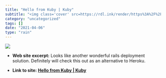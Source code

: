 ```yaml
---
title: "Hello from Kuby | Kuby"
subtitle: "<img class='cover' src=https://rdl.ink/render/https%3A%2F%2Fgetkuby.io>"
category: "uncategorized"
tags: []
date: "2021-04-06"
type: "rain"
---
```

<img class="cover" src=https://rdl.ink/render/https%3A%2F%2Fgetkuby.io>



* **Web site excerpt:** Looks like another wonderful rails deployment solution. Definitely will check this out as an alternative to Heroku.

* **Link to site:** **[Hello from Kuby | Kuby](https://getkuby.io)**